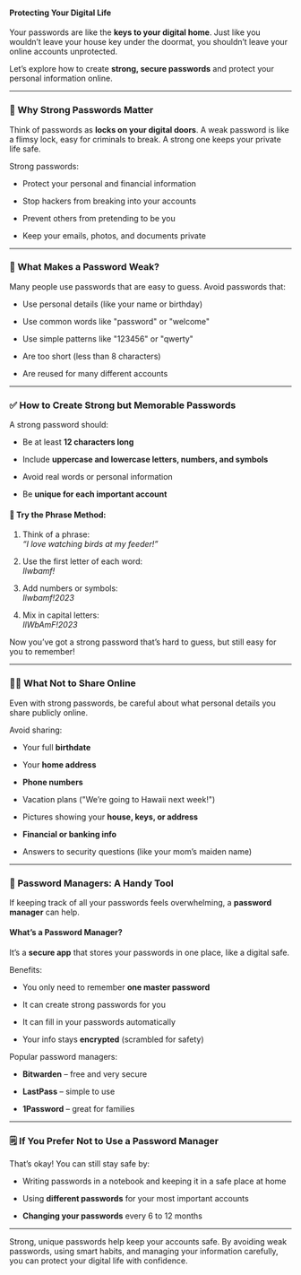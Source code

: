 #### **Protecting Your Digital Life**

Your passwords are like the **keys to your digital home**. Just like you wouldn’t leave your house key under the doormat, you shouldn’t leave your online accounts unprotected.

Let’s explore how to create **strong, secure passwords** and protect your personal information online.

---

### **🔐 Why Strong Passwords Matter**

Think of passwords as **locks on your digital doors**. A weak password is like a flimsy lock, easy for criminals to break. A strong one keeps your private life safe.

Strong passwords:

* Protect your personal and financial information

* Stop hackers from breaking into your accounts

* Prevent others from pretending to be you

* Keep your emails, photos, and documents private

---

### **🚫 What Makes a Password Weak?**

Many people use passwords that are easy to guess. Avoid passwords that:

* Use personal details (like your name or birthday)

* Use common words like "password" or "welcome"

* Use simple patterns like "123456" or "qwerty"

* Are too short (less than 8 characters)

* Are reused for many different accounts

---

### **✅ How to Create Strong but Memorable Passwords**

A strong password should:

* Be at least **12 characters long**

* Include **uppercase and lowercase letters, numbers, and symbols**

* Avoid real words or personal information 

* Be **unique for each important account**

#### **📝 Try the Phrase Method:**

1. Think of a phrase:  
    *“I love watching birds at my feeder\!”*

2. Use the first letter of each word:  
    *Ilwbamf\!*

3. Add numbers or symbols:  
    *Ilwbamf\!2023*

4. Mix in capital letters:  
    *IlWbAmF\!2023*

Now you’ve got a strong password that’s hard to guess, but still easy for you to remember\!

---

### **🧍‍♂️ What Not to Share Online**

Even with strong passwords, be careful about what personal details you share publicly online.

Avoid sharing:

* Your full **birthdate**

* Your **home address**

* **Phone numbers**

* Vacation plans ("We’re going to Hawaii next week\!")

* Pictures showing your **house, keys, or address**

* **Financial or banking info**

* Answers to security questions (like your mom’s maiden name)

---

### **📲 Password Managers: A Handy Tool**

If keeping track of all your passwords feels overwhelming, a **password manager** can help.

#### **What’s a Password Manager?**

It’s a **secure app** that stores your passwords in one place, like a digital safe.

Benefits:

* You only need to remember **one master password**

* It can create strong passwords for you

* It can fill in your passwords automatically

* Your info stays **encrypted** (scrambled for safety)

Popular password managers:

* **Bitwarden** – free and very secure

* **LastPass** – simple to use

* **1Password** – great for families

---

### **🗒️ If You Prefer Not to Use a Password Manager**

That’s okay\! You can still stay safe by:

* Writing passwords in a notebook and keeping it in a safe place at home

* Using **different passwords** for your most important accounts

* **Changing your passwords** every 6 to 12 months

---

Strong, unique passwords help keep your accounts safe. By avoiding weak passwords, using smart habits, and managing your information carefully, you can protect your digital life with confidence.